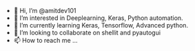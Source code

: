 - 👋 Hi, I’m @amitdev101
- 👀 I’m interested in Deeplearning, Keras, Python automation.
- 🌱 I’m currently learning Keras, Tensorflow, Advanced python.
- 💞️ I’m looking to collaborate on shellit and pyautogui
- 📫 How to reach me ...

<!---
amitdev101/amitdev101 is a ✨ special ✨ repository because its `README.md` (this file) appears on your GitHub profile.
You can click the Preview link to take a look at your changes.
--->

